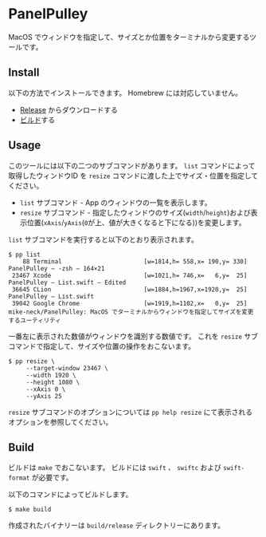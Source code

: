 # PanelPulley

MacOS でウィンドウを指定して、サイズとか位置をターミナルから変更するツールです。

Install
---

以下の方法でインストールできます。 Homebrew には対応していません。

- [Release](https://github.com/mike-neck/PanelPulley/releases) からダウンロードする
- [ビルド](#build)する

Usage
---

このツールには以下の二つのサブコマンドがあります。 `list` コマンドによって取得したウィンドウID を `resize` コマンドに渡した上でサイズ・位置を指定してください。

- `list` サブコマンド - App のウィンドウの一覧を表示します。
- `resize` サブコマンド - 指定したウィンドウのサイズ(`width`/`height`)および表示位置(`xAxis`/`yAxis`(`0`が上、値が大きくなると下になる))を変更します。

`list` サブコマンドを実行すると以下のとおり表示されます。

```shell
$ pp list
    88 Terminal                       [w=1814,h= 558,x= 190,y= 330] PanelPulley — -zsh — 164×21
 23467 Xcode                          [w=1021,h= 746,x=   6,y=  25] PanelPulley — List.swift — Edited
 36645 CLion                          [w=1884,h=1967,x=1920,y=  25] PanelPulley – List.swift
 39042 Google Chrome                  [w=1919,h=1102,x=   0,y=  25] mike-neck/PanelPulley: MacOS でターミナルからウィンドウを指定してサイズを変更するユーティリティ
```

一番左に表示された数値がウィンドウを識別する数値です。
これを `resize` サブコマンドで指定して、サイズや位置の操作をおこないます。

```shell
$ pp resize \
     --target-window 23467 \
     --width 1920 \
     --height 1080 \
     --xAxis 0 \
     --yAxis 25
```

`resize` サブコマンドのオプションについては `pp help resize` にて表示されるオプションを参照してください。

Build
---

ビルドは `make` でおこないます。
ビルドには `swift` 、 `swiftc` および `swift-format` が必要です。 

以下のコマンドによってビルドします。

```shell
$ make build
```

作成されたバイナリーは `build/release` ディレクトリーにあります。
